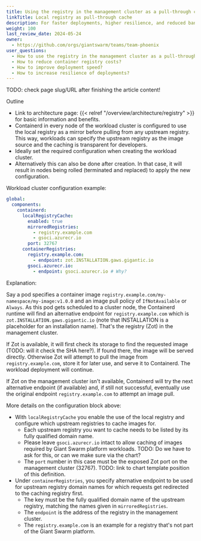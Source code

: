 ```yaml
---
title: Using the registry in the management cluster as a pull-through cache from the workload cluster
linkTitle: Local registry as pull-through cache
description: For faster deployments, higher resilience, and reduced bandwidth usage, you can use the container registry in the management cluster as a pull-through cache from the workload cluster.
weight: 100
last_review_date: 2024-05-24
owner:
  - https://github.com/orgs/giantswarm/teams/team-phoenix
user_questions:
  - How to use the registry in the management cluster as a pull-through cache?
  - How to reduce container registry costs?
  - How to improve deployment speed?
  - How to increase resilience of deployments?
---
```


TODO: check page slug/URL after finishing the article content!

Outline

- Link to architecture page: {{< relref "/overview/architecture/registry" >}} for basic information and benefits.
- Containerd in every node of the workload cluster is configured to use the local registry as a mirror before pulling from any upstream registry. This way, workloads can specify the upstream registry as the image source and the caching is transparent for developers.
- Ideally set the required configuration when creating the workload cluster.
- Alternatively this can also be done after creation. In that case, it will result in nodes being rolled (terminated and replaced) to apply the new configuration.

Workload cluster configuration example:

```yaml
global:
  components:
    containerd:
      localRegistryCache:
        enabled: true
        mirroredRegistries:
          - registry.example.com
          - gsoci.azurecr.io
        port: 32767
      containerRegistries:
        registry.example.com:
          - endpoint: zot.INSTALLATION.gaws.gigantic.io
        gsoci.azurecr.io:
          - endpoint: gsoci.azurecr.io # Why?
```

Explanation:

Say a pod specifies a container image `registry.example.com/my-namespace/my-image:v1.0.0` and an image pull policy of `IfNotAvailable` or `Always`. As this pod gets scheduled to a cluster node, the Containerd runtime will find an alternative endpoint for `registry.example.com` which is `zot.INSTALLATION.gaws.gigantic.io` (note that INSTALLATION is a placeholder for an installation name). That's the registry (Zot) in the management cluster.

If Zot is available, it will first check its storage to find the requested image (TODO: will it check the SHA here?). If found there, the image will be served directly. Otherwise Zot will attempt to pull the image from `registry.example.com`, store it for later use, and serve it to Containerd. The workload deployment will continue.

If Zot on the management cluster isn't available, Containerd will try the next alternative endpoint (if available) and, if still not successful, eventually use the original endpoint `registry.example.com` to attempt an image pull.

More details on the configuration block above:

- With `localRegistryCache` you enable the use of the local registry and configure which upstream registries to cache images for.
    - Each upstream registry you want to cache needs to be listed by its fully qualified domain name.
    - Please leave `gsoci.azurecr.io` intact to allow caching of images required by Giant Swarm platform workloads. TODO: Do we have to ask for this, or can we make sure via the chart?
    - The `port` number in this case must be the exposed Zot port on the management cluster (32767). TODO: link to chart template position of this definition.
- Under `containerRegistries`, you specify alternative endpoint to be used for upstream registry domain names for which requests get redirected to the caching registry first.
    - The key must be the fully qualified domain name of the upstream registry, matching the names given in `mirroredRegistries`.
    - The `endpoint` is the address of the registry in the management cluster.
    - The `registry.example.com` is an example for a registry that's not part of the Giant Swarm platform.
